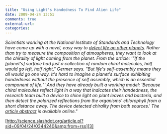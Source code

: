 ```yaml
---
title: "Using Light's Handedness To Find Alien Life"
date: 2009-04-24 13:51
comments: true
external-url:
categories:
---
```

_Scientists working at the National Institute of Standards and Technology have come up with a novel, easy way to [detect life on other planets][1]. Rather than try to measure the composition of atmospheres, they want to look at the chirality of light coming from the planet. From the article: '"If the [planet's] surface had just a collection of random chiral molecules, half would go left, half right," Germer says. "But life's self-assembly means they all would go one way. It's hard to imagine a planet's surface exhibiting handedness without the presence of self assembly, which is an essential component of life."' And they have already built a working model: 'Because chiral molecules reflect light in a way that indicates their handedness, the research team built a device to shine light on plant leaves and bacteria, and then detect the polarized reflections from the organisms' chlorophyll from a short distance away. The device detected chirality from both sources.' The [article abstract][2] is available online."_

[http://science.slashdot.org/article.pl?sid=09/04/24/0344240&amp;from=rss][3]

  [1]: http://www.eurekalert.org/pub_releases/2009-04/nios-sga042309.php
  [2]: http://dx.doi.org/10.1016/j.jqsrt.2009.02.028
  [3]: http://science.slashdot.org/article.pl?sid=09/04/24/0344240&from=rss
